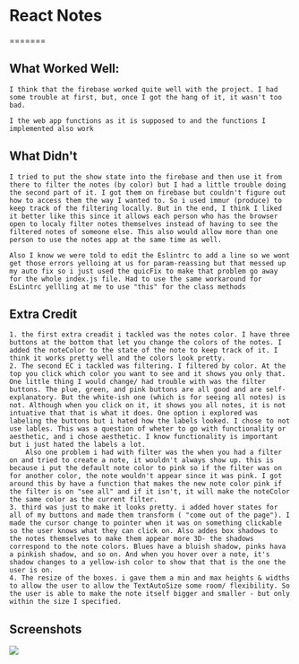 # React Notes

=======


## What Worked Well:
    I think that the firebase worked quite well with the project. I had some trouble at first, but, once I got the hang of it, it wasn't too bad. 

    I the web app functions as it is supposed to and the functions I implemented also work

## What Didn't
    I tried to put the show state into the firebase and then use it from there to filter the notes (by color) but I had a little trouble doing the second part of it. I got them on firebase but couldn't figure out how to access them the way I wanted to. So i used immur (produce) to keep track of the filtering locally. But in the end, I think I liked it better like this since it allows each person who has the browser open to localy filter notes themselves instead of having to see the filtered notes of someone else. This also would allow more than one person to use the notes app at the same time as well. 

    Also I know we were told to edit the Eslintrc to add a line so we wont get those errors yelloing at us for param-reassing but that messed up my auto fix so i just used the quicFix to make that problem go away for the whole index.js file. Had to use the same workaround for EsLintrc yellling at me to use "this" for the class methods

## Extra Credit
    1. the first extra creadit i tackled was the notes color. I have three buttons at the bottom that let you change the colors of the notes. I added the noteColor to the state of the note to keep track of it. I think it works pretty well and the colors look pretty.
    2. The second EC i tackled was filtering. I filtered by color. At the top you click which color you want to see and it shows you only that. One little thing I would change/ had trouble with was the filter buttons. The plue, green, and pink buttons are all good and are self-explanatory. But the white-ish one (which is for seeing all notes) is not. Although when you click on it, it shows you all notes, it is not intuative that that is what it does. One option i explored was labeling the buttons but i hated how the labels looked. I chose to not use lables. This was a question of wheter to go with functionality or aesthetic, and i chose aesthetic. I know functionality is important but i just hated the labels a lot.
        Also one problem i had with filter was the when you had a filter on and tried to create a note, it wouldn't always show up. this is because i put the default note color to pink so if the filter was on for another color, the note wouldn't appear since it was pink. I got around this by have a function that makes the new note color pink if the filter is on "see all" and if it isn't, it will make the noteColor the same color as the current filter. 
    3. third was just to make it looks pretty. i added hover states for all of my buttons and made them transform ( "come out of the page"). I made the cursor change to pointer when it was on something clickable so the user knows what they can click on. Also addes box shadows to the notes themselves to make them appear more 3D- the shadows correspond to the note colors. Blues have a bluish shadow, pinks hava a pinkish shadow, and so on. And when you hover over a note, it's shadow changes to a yellow-ish color to show that that is the one the user is on. 
    4. The resize of the boxes. i gave them a min and max heights & widths to allow the user to allow the TextAutoSize some room/ flexibility. So the user is able to make the note itself bigger and smaller - but only within the size I specified. 

## Screenshots
![](https://i.imgur.com/OXY467m.jpg)
